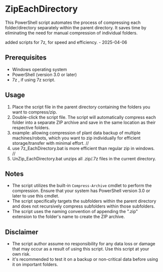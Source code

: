# ZipEachDirectory
This PowerShell script automates the process of compressing each folder/directory separately within the parent directory.
It saves time by eliminating the need for manual compression of individual folders.

added scripts for 7z, for speed and efficiency. - 2025-04-06

## Prerequisites

- Windows operating system
- PowerShell (version 3.0 or later)
- 7z , if using 7z script.

## Usage

1. Place the script file in the parent directory containing the folders you want to compress/zip.
2. Double-click the script file. The script will automatically compress each folder into a separate ZIP archive and save in the same location as their respective folders.
3. example: allowing compression of plant data backup of multiple machines/robots, which you want to zip individually for efficient storage/transfer with minimal effort.
//
4. use 7z_EachDirectory.bat is more efficient than regular zip in windows. 
//
5. UnZip_EachDirectory.bat unzips all .zip/.7z files in the current directory.


## Notes

- The script utilizes the built-in `Compress-Archive` cmdlet to perform the compression. Ensure that your system has PowerShell version 3.0 or later to use this cmdlet.
- The script specifically targets the subfolders within the parent directory and does not recursively compress subfolders within those subfolders.
- The script uses the naming convention of appending the ".zip" extension to the folder's name to create the ZIP archive.


## Disclaimer

- The script author assume no responsibility for any data loss or damage that may occur as a result of using this script. Use this script at your own risk.
- it's recommended to test it on a backup or non-critical data before using it on important folders.




